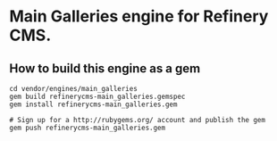 # Main Galleries engine for Refinery CMS.

## How to build this engine as a gem

    cd vendor/engines/main_galleries
    gem build refinerycms-main_galleries.gemspec
    gem install refinerycms-main_galleries.gem
    
    # Sign up for a http://rubygems.org/ account and publish the gem
    gem push refinerycms-main_galleries.gem